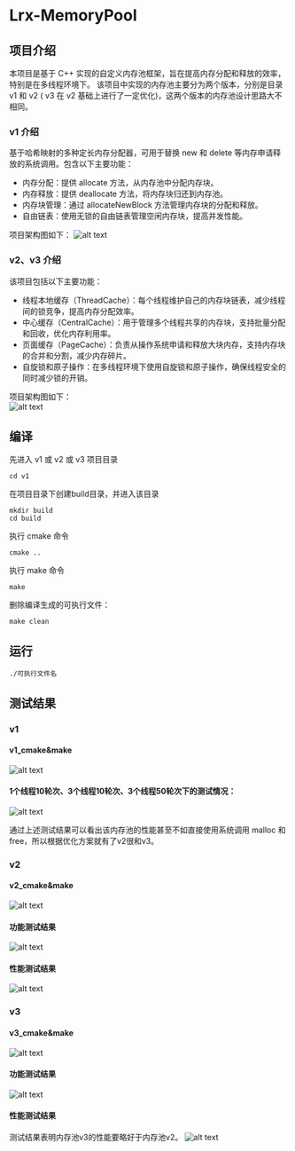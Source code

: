 # Lrx-MemoryPool
## 项目介绍
本项目是基于 C++ 实现的自定义内存池框架，旨在提高内存分配和释放的效率，特别是在多线程环境下。
该项目中实现的内存池主要分为两个版本，分别是目录 v1 和 v2 ( v3 在 v2 基础上进行了一定优化)，这两个版本的内存池设计思路大不相同。
### v1 介绍
基于哈希映射的多种定长内存分配器，可用于替换 new 和 delete 等内存申请释放的系统调用。包含以下主要功能：
- 内存分配：提供 allocate 方法，从内存池中分配内存块。
- 内存释放：提供 deallocate 方法，将内存块归还到内存池。
- 内存块管理：通过 allocateNewBlock 方法管理内存块的分配和释放。
- 自由链表：使用无锁的自由链表管理空闲内存块，提高并发性能。

项目架构图如下：
![alt text](/memory-pool-main/images/v1.png)

### v2、v3 介绍
该项目包括以下主要功能：
- 线程本地缓存（ThreadCache）：每个线程维护自己的内存块链表，减少线程间的锁竞争，提高内存分配效率。
- 中心缓存（CentralCache）：用于管理多个线程共享的内存块，支持批量分配和回收，优化内存利用率。
- 页面缓存（PageCache）：负责从操作系统申请和释放大块内存，支持内存块的合并和分割，减少内存碎片。
- 自旋锁和原子操作：在多线程环境下使用自旋锁和原子操作，确保线程安全的同时减少锁的开销。

项目架构图如下：      
![alt text](/memory-pool-main/images/v2.png)

## 编译  
先进入 v1 或 v2 或 v3 项目目录
```
cd v1
```
在项目目录下创建build目录，并进入该目录
```
mkdir build
cd build
```
执行 cmake 命令
```
cmake ..
```
执行 make 命令
```
make
```  
删除编译生成的可执行文件：  
```
make clean
```  
## 运行
```
./可执行文件名
```  
## 测试结果
### v1
#### v1_cmake&make
![alt text](/memory-pool-main/images/v1_cmake&make.png)
#### 1个线程10轮次、3个线程10轮次、3个线程50轮次下的测试情况：
![alt text](/memory-pool-main/images/v1_test.png)


通过上述测试结果可以看出该内存池的性能甚至不如直接使用系统调用 malloc 和 free，所以根据优化方案就有了v2很和v3。

### v2
#### v2_cmake&make
![alt text](/memory-pool-main/images/v2_cmake&make.png)
#### 功能测试结果
![alt text](/memory-pool-main/images/v2_unit_test.png)
#### 性能测试结果
![alt text](/memory-pool-main/images/v2_perf_test.png)

### v3
#### v3_cmake&make
![alt text](/memory-pool-main/images/v3_cmake&make.png)
#### 功能测试结果
![alt text](/memory-pool-main/images/v3_unit_test.png)
#### 性能测试结果
测试结果表明内存池v3的性能要略好于内存池v2。
![alt text](/memory-pool-main/images/v3_perf_test.png)
